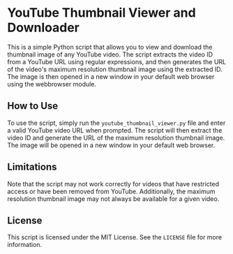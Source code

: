<h1>YouTube Thumbnail Viewer and Downloader</h1>
<p>This is a simple Python script that allows you to view and download the thumbnail image of any YouTube video. The script extracts the video ID from a YouTube URL using regular expressions, and then generates the URL of the video's maximum resolution thumbnail image using the extracted ID. The image is then opened in a new window in your default web browser using the webbrowser module.</p>
<h2>How to Use</h2>
<p>To use the script, simply run the <code>youtube_thumbnail_viewer.py</code> file and enter a valid YouTube video URL when prompted. The script will then extract the video ID and generate the URL of the maximum resolution thumbnail image. The image will be opened in a new window in your default web browser.</p>
<h2>Limitations</h2>
<p>Note that the script may not work correctly for videos that have restricted access or have been removed from YouTube. Additionally, the maximum resolution thumbnail image may not always be available for a given video.</p>
<h2>License</h2>
<p>This script is licensed under the MIT License. See the <code>LICENSE</code> file for more information.</p>
